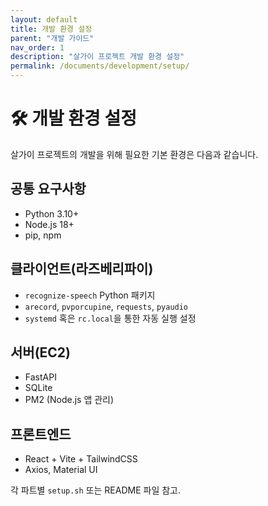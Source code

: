 ```yaml
---
layout: default
title: 개발 환경 설정
parent: "개발 가이드"
nav_order: 1
description: "살가이 프로젝트 개발 환경 설정"
permalink: /documents/development/setup/
---
```


# 🛠 개발 환경 설정

살가이 프로젝트의 개발을 위해 필요한 기본 환경은 다음과 같습니다.

## 공통 요구사항
- Python 3.10+
- Node.js 18+
- pip, npm

## 클라이언트(라즈베리파이)
- `recognize-speech` Python 패키지
- `arecord`, `pvporcupine`, `requests`, `pyaudio`
- `systemd` 혹은 `rc.local`을 통한 자동 실행 설정

## 서버(EC2)
- FastAPI
- SQLite
- PM2 (Node.js 앱 관리)

## 프론트엔드
- React + Vite + TailwindCSS
- Axios, Material UI

각 파트별 `setup.sh` 또는 README 파일 참고.
